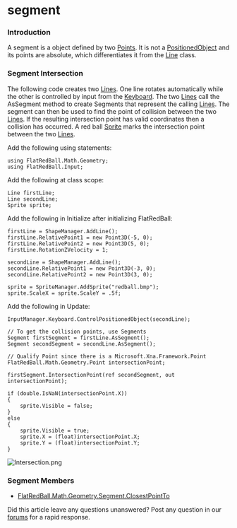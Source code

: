 # segment

### Introduction

A segment is a object defined by two [Points](../../../../../../frb/docs/index.php). It is not a [PositionedObject](../../../../../../frb/docs/index.php) and its points are absolute, which differentiates it from the [Line](../../../../../../frb/docs/index.php) class.

### Segment Intersection

The following code creates two [Lines](../../../../../../frb/docs/index.php). One line rotates automatically while the other is controlled by input from the [Keyboard](../../../../../../frb/docs/index.php). The two [Lines](../../../../../../frb/docs/index.php) call the AsSegment method to create Segments that represent the calling [Lines](../../../../../../frb/docs/index.php). The segment can then be used to find the point of collision between the two [Lines](../../../../../../frb/docs/index.php). If the resulting intersection point has valid coordinates then a collision has occurred. A red ball [Sprite](../../../../../../frb/docs/index.php) marks the intersection point between the two [Lines](../../../../../../frb/docs/index.php).

Add the following using statements:

```
using FlatRedBall.Math.Geometry;
using FlatRedBall.Input;
```

Add the following at class scope:

```
Line firstLine;
Line secondLine;
Sprite sprite;
```

Add the following in Initialize after initializing FlatRedBall:

```
firstLine = ShapeManager.AddLine();
firstLine.RelativePoint1 = new Point3D(-5, 0);
firstLine.RelativePoint2 = new Point3D(5, 0);
firstLine.RotationZVelocity = 1;

secondLine = ShapeManager.AddLine();
secondLine.RelativePoint1 = new Point3D(-3, 0);
secondLine.RelativePoint2 = new Point3D(3, 0);

sprite = SpriteManager.AddSprite("redball.bmp");
sprite.ScaleX = sprite.ScaleY = .5f;
```

Add the following in Update:

```
InputManager.Keyboard.ControlPositionedObject(secondLine);

// To get the collision points, use Segments
Segment firstSegment = firstLine.AsSegment();
Segment secondSegment = secondLine.AsSegment();

// Qualify Point since there is a Microsoft.Xna.Framework.Point
FlatRedBall.Math.Geometry.Point intersectionPoint;

firstSegment.IntersectionPoint(ref secondSegment, out intersectionPoint);

if (double.IsNaN(intersectionPoint.X))
{
    sprite.Visible = false;
}
else
{
    sprite.Visible = true;
    sprite.X = (float)intersectionPoint.X;
    sprite.Y = (float)intersectionPoint.Y;
}
```

![Intersection.png](../../../../../../media/migrated\_media-Intersection.png)

### Segment Members

* [FlatRedBall.Math.Geometry.Segment.ClosestPointTo](../../../../../../frb/docs/index.php)

Did this article leave any questions unanswered? Post any question in our [forums](../../../../../../frb/forum.md) for a rapid response.
